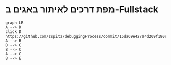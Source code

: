 # מפת דרכים לאיתור באגים ב-Fullstack

```mermaid
graph LR
A --> D
click D https://github.com/zspitz/debuggingProcess/commit/15da69e427a4d209f180817b9bee78aaf79cc4ec
A --> B
D --> C
B --> C
A --> C
B --> E
```